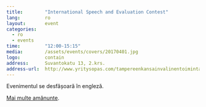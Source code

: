 ```yaml
---
title:        "International Speech and Evaluation Contest"
lang:         ro
layout:       event
categories:
  - ro
  - events
time:         "12:00-15:15"
media:        /assets/events/covers/20170401.jpg
logo:         contain
address:      Suvantokatu 13, 2.krs.
address-url:  http://www.yritysopas.com/tampereenkansainvalinentoimintakeskus/
---
```


Evenimentul se desfășoară în engleză.

[Mai multe amănunte](/en/events/2017/04/01/international-speech-and-evaluation-contest.html).